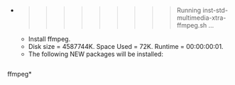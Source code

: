 * >>>>>>>>> Running inst-std-multimedia-xtra-ffmpeg.sh ...
  * Install ffmpeg.
  * Disk size = 4587744K. Space Used = 72K. Runtime = 00:00:00:01.
  * The following NEW packages will be installed:
  ```bash
ffmpeg*
  ```
